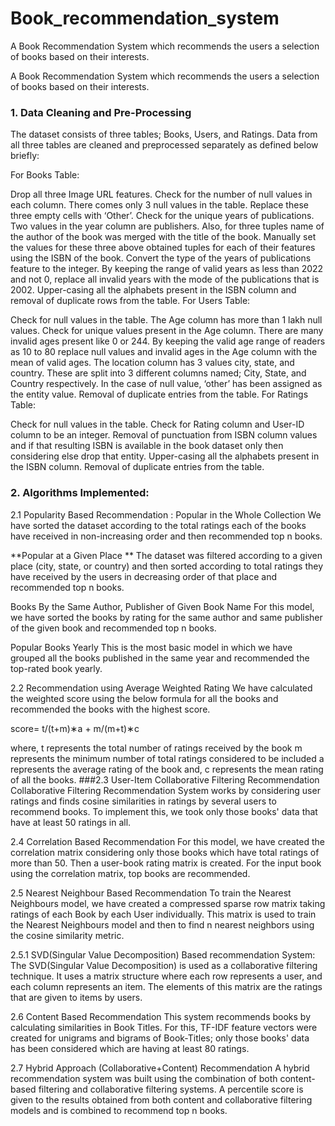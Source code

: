 # Book_recommendation_system
A Book Recommendation System which recommends the users a selection of books based on their interests.

A Book Recommendation System which recommends the users a selection of books based on their interests.

### 1. Data Cleaning and Pre-Processing
The dataset consists of three tables; Books, Users, and Ratings. Data from all three tables are cleaned and preprocessed separately as defined below briefly:

For Books Table:

Drop all three Image URL features. Check for the number of null values in each column. There comes only 3 null values in the table. Replace these three empty cells with ‘Other’. Check for the unique years of publications. Two values in the year column are publishers. Also, for three tuples name of the author of the book was merged with the title of the book. Manually set the values for these three above obtained tuples for each of their features using the ISBN of the book. Convert the type of the years of publications feature to the integer. By keeping the range of valid years as less than 2022 and not 0, replace all invalid years with the mode of the publications that is 2002. Upper-casing all the alphabets present in the ISBN column and removal of duplicate rows from the table. For Users Table:

Check for null values in the table. The Age column has more than 1 lakh null values. Check for unique values present in the Age column. There are many invalid ages present like 0 or 244. By keeping the valid age range of readers as 10 to 80 replace null values and invalid ages in the Age column with the mean of valid ages. The location column has 3 values city, state, and country. These are split into 3 different columns named; City, State, and Country respectively. In the case of null value, ‘other’ has been assigned as the entity value. Removal of duplicate entries from the table. For Ratings Table:

Check for null values in the table. Check for Rating column and User-ID column to be an integer. Removal of punctuation from ISBN column values and if that resulting ISBN is available in the book dataset only then considering else drop that entity. Upper-casing all the alphabets present in the ISBN column. Removal of duplicate entries from the table.

 ### 2. Algorithms Implemented:
2.1 Popularity Based Recommendation :
Popular in the Whole Collection We have sorted the dataset according to the total ratings each of the books have received in non-increasing order and then recommended top n books.

**Popular at a Given Place ** The dataset was filtered according to a given place (city, state, or country) and then sorted according to total ratings they have received by the users in decreasing order of that place and recommended top n books.

Books By the Same Author, Publisher of Given Book Name For this model, we have sorted the books by rating for the same author and same publisher of the given book and recommended top n books.

Popular Books Yearly This is the most basic model in which we have grouped all the books published in the same year and recommended the top-rated book yearly.

 2.2 Recommendation using Average Weighted Rating We have calculated the weighted score using the below formula for all the books and recommended the books with the highest score.

score= t/(t+m)∗a + m/(m+t)∗c

where, t represents the total number of ratings received by the book m represents the minimum number of total ratings considered to be included a represents the average rating of the book and, c represents the mean rating of all the books. ###2.3 User-Item Collaborative Filtering Recommendation Collaborative Filtering Recommendation System works by considering user ratings and finds cosine similarities in ratings by several users to recommend books. To implement this, we took only those books' data that have at least 50 ratings in all.

2.4 Correlation Based Recommendation For this model, we have created the correlation matrix considering only those books which have total ratings of more than 50. Then a user-book rating matrix is created. For the input book using the correlation matrix, top books are recommended.

 2.5 Nearest Neighbour Based Recommendation To train the Nearest Neighbours model, we have created a compressed sparse row matrix taking ratings of each Book by each User individually. This matrix is used to train the Nearest Neighbours model and then to find n nearest neighbors using the cosine similarity metric.

2.5.1 SVD(Singular Value Decomposition) Based recommendation System: The SVD(Singular Value Decomposition) is used as a collaborative filtering technique. It uses a matrix structure where each row represents a user, and each column represents an item. The elements of this matrix are the ratings that are given to items by users.

2.6 Content Based Recommendation This system recommends books by calculating similarities in Book Titles. For this, TF-IDF feature vectors were created for unigrams and bigrams of Book-Titles; only those books' data has been considered which are having at least 80 ratings.

2.7 Hybrid Approach (Collaborative+Content) Recommendation A hybrid recommendation system was built using the combination of both content-based filtering and collaborative filtering systems. A percentile score is given to the results obtained from both content and collaborative filtering models and is combined to recommend top n books.
